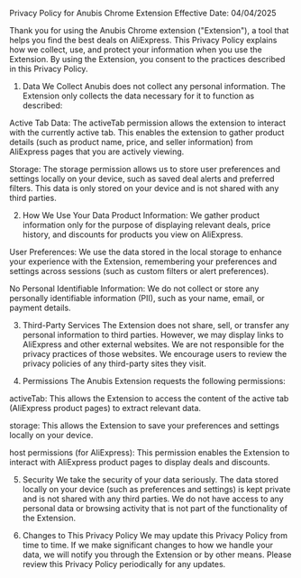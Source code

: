 Privacy Policy for Anubis Chrome Extension
Effective Date: 04/04/2025

Thank you for using the Anubis Chrome extension ("Extension"), a tool that helps you find the best deals on AliExpress. This Privacy Policy explains how we collect, use, and protect your information when you use the Extension. By using the Extension, you consent to the practices described in this Privacy Policy.

1. Data We Collect
Anubis does not collect any personal information. The Extension only collects the data necessary for it to function as described:

Active Tab Data: The activeTab permission allows the extension to interact with the currently active tab. This enables the extension to gather product details (such as product name, price, and seller information) from AliExpress pages that you are actively viewing.

Storage: The storage permission allows us to store user preferences and settings locally on your device, such as saved deal alerts and preferred filters. This data is only stored on your device and is not shared with any third parties.

2. How We Use Your Data
Product Information: We gather product information only for the purpose of displaying relevant deals, price history, and discounts for products you view on AliExpress.

User Preferences: We use the data stored in the local storage to enhance your experience with the Extension, remembering your preferences and settings across sessions (such as custom filters or alert preferences).

No Personal Identifiable Information: We do not collect or store any personally identifiable information (PII), such as your name, email, or payment details.

3. Third-Party Services
The Extension does not share, sell, or transfer any personal information to third parties. However, we may display links to AliExpress and other external websites. We are not responsible for the privacy practices of those websites. We encourage users to review the privacy policies of any third-party sites they visit.

4. Permissions
The Anubis Extension requests the following permissions:

activeTab: This allows the Extension to access the content of the active tab (AliExpress product pages) to extract relevant data.

storage: This allows the Extension to save your preferences and settings locally on your device.

host permissions (for AliExpress): This permission enables the Extension to interact with AliExpress product pages to display deals and discounts.

5. Security
We take the security of your data seriously. The data stored locally on your device (such as preferences and settings) is kept private and is not shared with any third parties. We do not have access to any personal data or browsing activity that is not part of the functionality of the Extension.

6. Changes to This Privacy Policy
We may update this Privacy Policy from time to time. If we make significant changes to how we handle your data, we will notify you through the Extension or by other means. Please review this Privacy Policy periodically for any updates.
